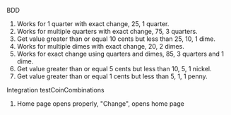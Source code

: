 BDD
1. Works for 1 quarter with exact change, 25, 1 quarter.
2. Works for multiple quarters with exact change, 75, 3 quarters.
3. Get value greater than or equal 10 cents but less than 25, 10, 1 dime.
4. Works for multiple dimes with exact change, 20, 2 dimes.
5. Works for exact change using quarters and dimes, 85, 3 quarters and 1 dime.
6. Get value greater than or equal 5 cents but less than 10, 5, 1 nickel.
7. Get value greater than or equal 1 cents but less than 5, 1, 1 penny.

Integration testCoinCombinations
1. Home page opens properly, "Change", opens home page
